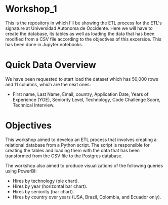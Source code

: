 # Workshop_1

This is the repository in which I'll be showing the ETL process for the ETL's signature at Universidad Autonoma de Occidente. Here we will have to create the database, its tables as well as loading the data that has been modified from a CSV file according to the objectives of this excersice. This has been done in Jupyter notebooks.

#  Quick Data Overview

 We have been requested to start load the dataset which has 50,000 rows and 11 columns, which are the next ones:
 - First name, Last Name, Email, country, Application Date, Years of Experience (YOE), Seniority Level, Technology, Code Challenge Score, Technical Interview.

# Objectives

This workshop aimed to develop an ETL process that involves creating a relational database from a Python script. The script is responsible for creating the tables and loading them with the data that has been transformed from the CSV file to the Postgres database.

The workshop also aimed to produce visualizations of the following queries using PowerBI:
- Hires by technology (pie chart).
- Hires by year (horizontal bar chart).
- Hires by seniority (bar chart).
- Hires by country over years (USA, Brazil, Colombia, and Ecuador only).
